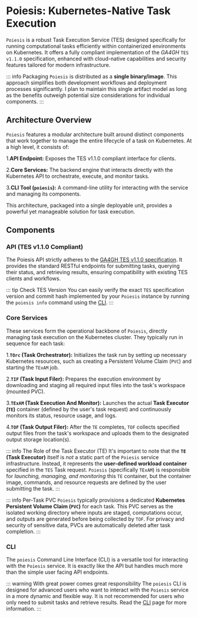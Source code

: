 # Poiesis: Kubernetes-Native Task Execution

`Poiesis` is a robust Task Execution Service (TES) designed specifically for
running computational tasks efficiently within containerized environments on
Kubernetes. It offers a fully compliant implementation of the *GA4GH* `TES
v1.1.0` specification, enhanced with cloud-native capabilities and security
features tailored for modern infrastructure.

::: info Packaging
`Poiesis` is distributed as a **single binary/image**. This approach simplifies
both development workflows and deployment processes significantly. I plan to
maintain this single artifact model as long as the benefits outweigh potential
size considerations for individual components.
:::

## Architecture Overview

`Poiesis` features a modular architecture built around distinct components that
work together to manage the entire lifecycle of a task on Kubernetes. At a high
level, it consists of:

1.**API Endpoint:** Exposes the TES v1.1.0 compliant interface for clients.

2.**Core Services:** The backend engine that interacts directly with the
    Kubernetes API to orchestrate, execute, and monitor tasks.

3.**CLI Tool (`poiesis`):** A command-line utility for interacting with the
    service and managing its components.

This architecture, packaged into a single deployable unit, provides a powerful
yet manageable solution for task execution.

## Components

### API (TES v1.1.0 Compliant)

The Poiesis API strictly adheres to the
[GA4GH TES v1.1.0 specification](https://github.com/ga4gh/task-execution-schemas).
It provides the standard RESTful endpoints for submitting tasks, querying their
status, and retrieving results, ensuring compatibility with existing TES clients
and workflows.

::: tip Check TES Version
You can easily verify the exact `TES` specification version and commit hash
implemented by your `Poiesis` instance by running the `poiesis info` command
using the [CLI](./cli.md).
:::

### Core Services

These services form the operational backbone of `Poiesis`, directly managing
task execution on the Kubernetes cluster. They typically run in sequence for
each task:

1.**`TOrc` (Task Orchestrator):** Initializes the task run by setting up
    necessary Kubernetes resources, such as creating a Persistent Volume
    Claim (`PVC`) and starting the `TExAM` job.

2.**`TIF` (Task Input Filer):** Prepares the execution environment by
    downloading and staging all required input files into the task's workspace
    (mounted PVC).

3.**`TExAM` (Task Execution And Monitor):** Launches the actual **Task Executor
    (`TE`)** container (defined by the user's task request) and continuously
    monitors its status, resource usage, and logs.

4.**`TOF` (Task Output Filer):** After the `TE` completes, `TOF` collects
    specified output files from the task's workspace and uploads them to the
    designated output storage location(s).

::: info The Role of the Task Executor (TE)
It's important to note that the **`TE` (Task Executor)** itself is *not* a
static part of the `Poiesis` service infrastructure. Instead, it represents the
**user-defined workload container** specified in the `TES` Task request.
`Poiesis` (specifically `TExAM`) is responsible for *launching, managing, and
monitoring* this `TE` container, but the container image, commands, and resource
requests are defined by the user submitting the task.
:::

::: info Per-Task PVC
`Poiesis` typically provisions a dedicated **Kubernetes Persistent Volume Claim
(`PVC`)** for each task. This PVC serves as the isolated working directory where
inputs are staged, computations occur, and outputs are generated before being
collected by `TOF`. For privacy and security of sensitive data, PVCs are
automatically deleted after task completion.
:::

### CLI

The `poiesis` Command Line Interface (CLI) is a versatile tool for interacting
with the `Poiesis` service. It is exactly like the API but handles much more
than the simple user facing API endpoints.

::: warning With great power comes great responsibility
The `poiesis` CLI is designed for advanced users who want to interact with the
`Poiesis` service in a more dynamic and flexible way. It is not recommended for
users who only need to submit tasks and retrieve results. Read the
[CLI](./cli.md) page for more information.
:::
